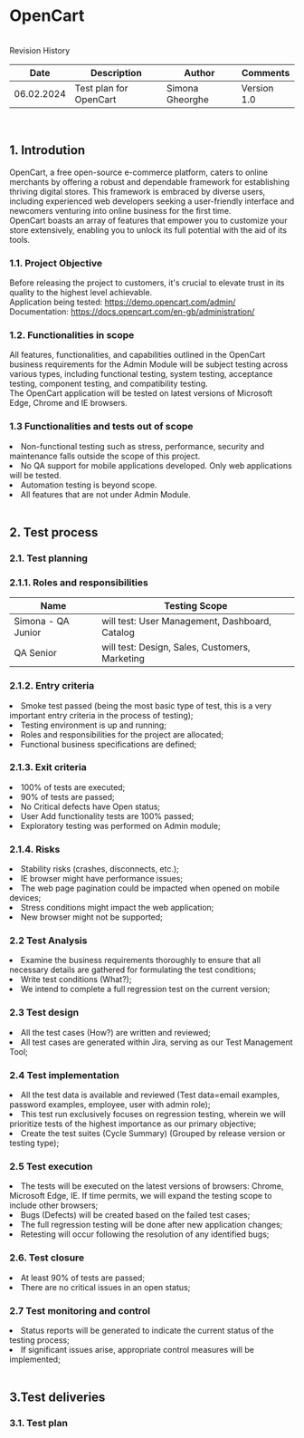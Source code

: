 # OpenCart
<br> 
Revision History 

| Date	    |Description	          |Author	          |Comments     |
|-----------|-----------------------|-----------------|-------------|
|06.02.2024	|Test plan for OpenCart	|Simona Gheorghe 	| Version 1.0 | 

<br>

## 1. Introdution 
<p>OpenCart, a free open-source e-commerce platform, caters to online merchants by offering a robust and dependable framework for establishing thriving digital stores. This framework is embraced by diverse users, including experienced web developers seeking a user-friendly interface and newcomers venturing into online business for the first time. <br>
OpenCart boasts an array of features that empower you to customize your store extensively, enabling you to unlock its full potential with the aid of its tools.</p>

### 1.1.	Project Objective
Before releasing the project to customers, it's crucial to elevate trust in its quality to the highest level achievable. <br>
Application being tested: https://demo.opencart.com/admin/<br>
Documentation: https://docs.opencart.com/en-gb/administration/

### 1.2.	Functionalities in scope
All features, functionalities, and capabilities outlined in the OpenCart business requirements for the Admin Module will be subject testing across various types, including functional testing, system testing, acceptance testing, component testing, and compatibility testing. <br>
The OpenCart application will be tested on latest versions of Microsoft Edge, Chrome and IE browsers. 

### 1.3 Functionalities and tests out of scope<ul>
<li>Non-functional testing such as stress, performance, security and maintenance falls outside the scope of this project.
<li>No QA support for mobile applications developed. Only web applications will be tested.</li>
<li>Automation testing is beyond scope.</li>
<li>All features that are not under Admin Module.</li> </ul>

<br> 

## 2. Test process
### 2.1. Test planning
### 2.1.1. Roles and responsibilities
|Name                |              Testing Scope                               |
|--------------------|----------------------------------------------------------|
|Simona - QA Junior  | 	will test: User Management, Dashboard, Catalog          |
|QA Senior           |	will test: Design, Sales, Customers, Marketing          |

### 2.1.2. Entry criteria <ul>
<li>Smoke test passed (being the most basic type of test, this is a very important entry criteria in the process of testing);</li>
<li>Testing environment is up and running;</li>
<li>Roles and responsibilities for the project are allocated;</li>
<li>Functional business specifications are defined; </li></ul>

### 2.1.3. Exit criteria<ul>
<li>  100% of tests are executed;</li>
<li>90% of tests are passed;</li>
<li>No Critical defects have Open status;</li>
<li>User Add functionality tests are 100% passed;</li>
<li>Exploratory testing was performed on Admin module; </li></ul>

### 2.1.4. Risks<ul>
<li>Stability risks (crashes, disconnects, etc.);</li>
<li>IE browser might have performance issues;</li>
<li>The web page pagination could be impacted when opened on mobile devices;</li>
<li>Stress conditions might impact the web application;</li>
<li>New browser might not be supported;</li></uL>

### 2.2 Test Analysis  <ul>
<li>Examine the business requirements thoroughly to ensure that all necessary details are gathered for formulating the test conditions; </li>
<li>Write test conditions (What?);</li>
<Li>We intend to complete a full regression test on the current version; </Li></ul>

### 2.3 Test design <ul> 
<li>	All the test cases (How?) are written and reviewed; </li>
<li>	All test cases are generated within Jira, serving as our Test Management Tool; </li>

### 2.4 Test implementation <ul> 
<li> All the test data is available and reviewed (Test data=email examples, password examples, employee, user with admin role);</li>
<li>This test run exclusively focuses on regression testing, wherein we will prioritize tests of the highest importance as our primary objective;</li>
<li>Create the test suites (Cycle Summary) (Grouped by release version or testing type);</li>

### 2.5 Test execution <ul>
<li>The tests will be executed on the latest versions of browsers: Chrome, Microsoft Edge, IE. If time permits, we will expand the testing scope to include other browsers; </li>
<li>Bugs (Defects) will be created based on the failed test cases;</li>
<li>The full regression testing will be done after new application changes; </li>
<li>Retesting will occur following the resolution of any identified bugs; </li> </ul>

### 2.6. Test closure <ul>
<li>At least 90% of tests are passed;</li>
<li>There are no critical issues in an open status; </li> </ul>

### 2.7 Test monitoring and control <ul> 
<li>Status reports will be generated to indicate the current status of the testing process;</li>
<li> If significant issues arise, appropriate control measures will be implemented; </li><br>

## 3.Test deliveries 
### 3.1. Test plan

